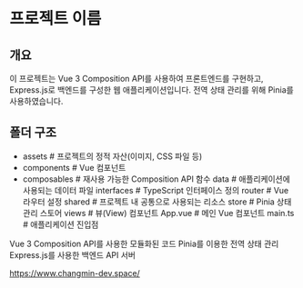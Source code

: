 # 프로젝트 이름

## 개요
이 프로젝트는 Vue 3 Composition API를 사용하여 프론트엔드를 구현하고, Express.js로 백엔드를 구성한 웹 애플리케이션입니다. 전역 상태 관리를 위해 Pinia를 사용하였습니다.

## 폴더 구조
- assets # 프로젝트의 정적 자산(이미지, CSS 파일 등)
- components # Vue 컴포넌트
- composables # 재사용 가능한 Composition API 함수
data # 애플리케이션에 사용되는 데이터 파일
interfaces # TypeScript 인터페이스 정의
router # Vue 라우터 설정
shared # 프로젝트 내 공통으로 사용되는 리소스
store # Pinia 상태 관리 스토어
views # 뷰(View) 컴포넌트
App.vue # 메인 Vue 컴포넌트
 main.ts # 애플리케이션 진입점

Vue 3 Composition API를 사용한 모듈화된 코드
Pinia를 이용한 전역 상태 관리
Express.js를 사용한 백엔드 API 서버

https://www.changmin-dev.space/
